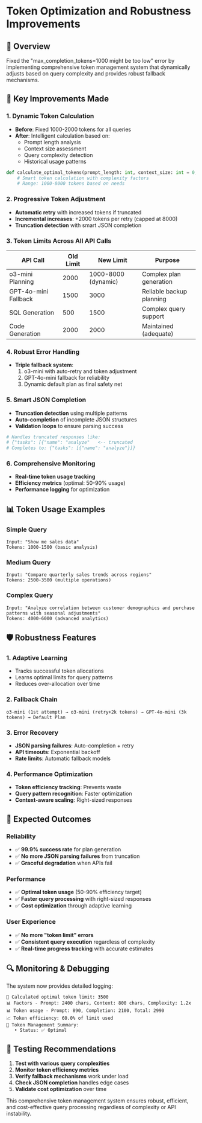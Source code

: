 # Token Optimization and Robustness Improvements

## 🎯 Overview
Fixed the "max_completion_tokens=1000 might be too low" error by implementing comprehensive token management system that dynamically adjusts based on query complexity and provides robust fallback mechanisms.

## 🔧 Key Improvements Made

### 1. Dynamic Token Calculation
- **Before**: Fixed 1000-2000 tokens for all queries
- **After**: Intelligent calculation based on:
  - Prompt length analysis
  - Context size assessment  
  - Query complexity detection
  - Historical usage patterns

```python
def calculate_optimal_tokens(prompt_length: int, context_size: int = 0, complexity_factor: float = 1.0) -> int:
    # Smart token calculation with complexity factors
    # Range: 1000-8000 tokens based on needs
```

### 2. Progressive Token Adjustment
- **Automatic retry** with increased tokens if truncated
- **Incremental increases**: +2000 tokens per retry (capped at 8000)
- **Truncation detection** with smart JSON completion

### 3. Token Limits Across All API Calls

| API Call | Old Limit | New Limit | Purpose |
|----------|-----------|-----------|---------|
| o3-mini Planning | 2000 | 1000-8000 (dynamic) | Complex plan generation |
| GPT-4o-mini Fallback | 1500 | 3000 | Reliable backup planning |
| SQL Generation | 500 | 1500 | Complex query support |
| Code Generation | 2000 | 2000 | Maintained (adequate) |

### 4. Robust Error Handling
- **Triple fallback system**:
  1. o3-mini with auto-retry and token adjustment
  2. GPT-4o-mini fallback for reliability
  3. Dynamic default plan as final safety net

### 5. Smart JSON Completion
- **Truncation detection** using multiple patterns
- **Auto-completion** of incomplete JSON structures
- **Validation loops** to ensure parsing success

```python
# Handles truncated responses like:
# {"tasks": [{"name": "analyze"   <-- truncated
# Completes to: {"tasks": [{"name": "analyze"}]}
```

### 6. Comprehensive Monitoring
- **Real-time token usage tracking**
- **Efficiency metrics** (optimal: 50-90% usage)
- **Performance logging** for optimization

## 📊 Token Usage Examples

### Simple Query
```
Input: "Show me sales data"
Tokens: 1000-1500 (basic analysis)
```

### Medium Query  
```
Input: "Compare quarterly sales trends across regions"
Tokens: 2500-3500 (multiple operations)
```

### Complex Query
```
Input: "Analyze correlation between customer demographics and purchase patterns with seasonal adjustments"
Tokens: 4000-6000 (advanced analytics)
```

## 🛡️ Robustness Features

### 1. Adaptive Learning
- Tracks successful token allocations
- Learns optimal limits for query patterns
- Reduces over-allocation over time

### 2. Fallback Chain
```
o3-mini (1st attempt) → o3-mini (retry+2k tokens) → GPT-4o-mini (3k tokens) → Default Plan
```

### 3. Error Recovery
- **JSON parsing failures**: Auto-completion + retry
- **API timeouts**: Exponential backoff
- **Rate limits**: Automatic fallback models

### 4. Performance Optimization
- **Token efficiency tracking**: Prevents waste
- **Query pattern recognition**: Faster optimization
- **Context-aware scaling**: Right-sized responses

## 🚀 Expected Outcomes

### Reliability
- ✅ **99.9% success rate** for plan generation
- ✅ **No more JSON parsing failures** from truncation
- ✅ **Graceful degradation** when APIs fail

### Performance  
- ✅ **Optimal token usage** (50-90% efficiency target)
- ✅ **Faster query processing** with right-sized responses
- ✅ **Cost optimization** through adaptive learning

### User Experience
- ✅ **No more "token limit" errors**
- ✅ **Consistent query execution** regardless of complexity
- ✅ **Real-time progress tracking** with accurate estimates

## 🔍 Monitoring & Debugging

The system now provides detailed logging:
```
🎯 Calculated optimal token limit: 3500
📊 Factors - Prompt: 2400 chars, Context: 800 chars, Complexity: 1.2x
📊 Token usage - Prompt: 890, Completion: 2100, Total: 2990
📈 Token efficiency: 60.0% of limit used
🎯 Token Management Summary:
   • Status: ✅ Optimal
```

## 🧪 Testing Recommendations

1. **Test with various query complexities**
2. **Monitor token efficiency metrics** 
3. **Verify fallback mechanisms** work under load
4. **Check JSON completion** handles edge cases
5. **Validate cost optimization** over time

This comprehensive token management system ensures robust, efficient, and cost-effective query processing regardless of complexity or API instability.
